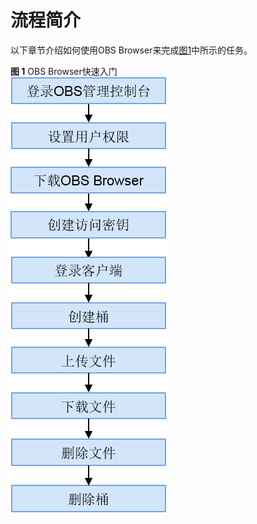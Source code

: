 # 流程简介<a name="obs_03_0064"></a>

以下章节介绍如何使用OBS Browser来完成[图1](#fig161520481729)中所示的任务。

**图 1**  OBS Browser快速入门<a name="fig161520481729"></a>  
![](figures/OBS-Browser快速入门.png "OBS-Browser快速入门")

